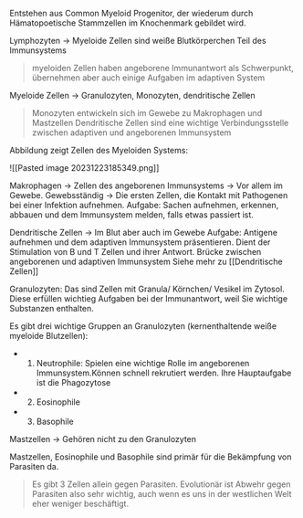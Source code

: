 Entstehen aus Common Myeloid Progenitor, der wiederum durch Hämatopoetische Stammzellen im Knochenmark gebildet wird.

Lymphozyten -> Myeloide Zellen sind weiße Blutkörperchen
Teil des Immunsystems
> myeloiden Zellen haben angeborene Immunantwort als Schwerpunkt, übernehmen aber auch einige Aufgaben im adaptiven System

Myeloide Zellen -> Granulozyten, Monozyten, dendritische Zellen
> Monozyten entwickeln sich im Gewebe zu Makrophagen und Mastzellen
> Dendritische Zellen sind eine wichtige Verbindungsstelle zwischen adaptiven und angeborenen Immunsystem


Abbildung zeigt Zellen des Myeloiden Systems:

![[Pasted image 20231223185349.png]]

Makrophagen 
-> Zellen des angeborenen Immunsystems
-> Vor allem im Gewebe. Gewebsständig
-> Die ersten Zellen, die Kontakt mit Pathogenen bei einer Infektion aufnehmen.
Aufgabe: Sachen aufnehmen, erkennen, abbauen und dem Immunsystem melden, falls etwas passiert ist.

Dendritische Zellen
-> Im Blut aber auch im Gewebe
Aufgabe: Antigene aufnehmen und dem adaptiven Immunsystem präsentieren.
Dient der Stimulation von B und T Zellen und ihrer Antwort.
Brücke zwischen angeborenen und adaptiven Immunsystem
Siehe mehr zu [[Dendritische Zellen]]


Granulozyten: Das sind Zellen mit Granula/ Körnchen/ Vesikel im Zytosol. Diese erfüllen wichtieg Aufgaben bei der Immunantwort, weil Sie wichtige Substanzen enthalten.

Es gibt drei wichtige Gruppen an Granulozyten (kernenthaltende weiße myeloide Blutzellen):

- 1. Neutrophile: Spielen eine wichtige Rolle im angeborenen Immunsystem.Können schnell rekrutiert werden. Ihre Hauptaufgabe ist die Phagozytose
- 2. Eosinophile
- 3. Basophile

Mastzellen -> Gehören nicht zu den Granulozyten

Mastzellen, Eosinophile und Basophile sind primär für die Bekämpfung von Parasiten da.
> Es gibt 3 Zellen allein gegen Parasiten.
> Evolutionär ist Abwehr gegen Parasiten also sehr wichtig, auch wenn es uns in der westlichen Welt eher weniger beschäftigt.